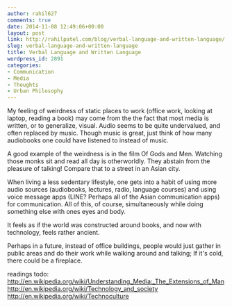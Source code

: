 ```yaml
---
author: rahil627
comments: true
date: 2014-11-08 12:49:06+00:00
layout: post
link: http://rahilpatel.com/blog/verbal-language-and-written-language/
slug: verbal-language-and-written-language
title: Verbal Language and Written Language
wordpress_id: 2891
categories:
- Communication
- Media
- Thoughts
- Urban Philosophy
---
```


My feeling of weirdness of static places to work (office work, looking at laptop, reading a book) may come from the the fact that most media is written, or to generalize, visual. Audio seems to be quite undervalued, and often replaced by music. Though music is great, just think of how many audiobooks one could have listened to instead of music.

A good example of the weirdness is in the film Of Gods and Men. Watching those monks sit and read all day is otherworldly. They abstain from the pleasure of talking! Compare that to a street in an Asian city.

When living a less sedentary lifestyle, one gets into a habit of using more audio sources (audiobooks, lectures, radio, language courses) and using voice message apps (LINE? Perhaps all of the Asian communication apps) for communication. All of this, of course, simultaneously while doing something else with ones eyes and body.

It feels as if the world was constructed around books, and now with technology, feels rather ancient.

Perhaps in a future, instead of office buildings, people would just gather in public areas and do their work while walking around and talking; If it's cold, there could be a fireplace.

readings todo:
http://en.wikipedia.org/wiki/Understanding_Media:_The_Extensions_of_Man
http://en.wikipedia.org/wiki/Technology_and_society
http://en.wikipedia.org/wiki/Technoculture
